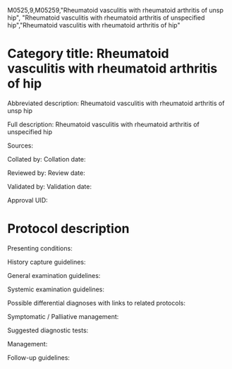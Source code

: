 M0525,9,M05259,"Rheumatoid vasculitis with rheumatoid arthritis of unsp hip", "Rheumatoid vasculitis with rheumatoid arthritis of unspecified hip","Rheumatoid vasculitis with rheumatoid arthritis of hip"
# Category title: Rheumatoid vasculitis with rheumatoid arthritis of hip

Abbreviated description: Rheumatoid vasculitis with rheumatoid arthritis of unsp hip

Full description: Rheumatoid vasculitis with rheumatoid arthritis of unspecified hip

Sources:

Collated by:
Collation date:

Reviewed by:
Review date:

Validated by:
Validation date:

Approval UID:

# Protocol description

Presenting conditions:

History capture guidelines:

General examination guidelines:

Systemic examination guidelines:

Possible differential diagnoses with links to related protocols:

Symptomatic / Palliative management:

Suggested diagnostic tests:

Management:

Follow-up guidelines:
